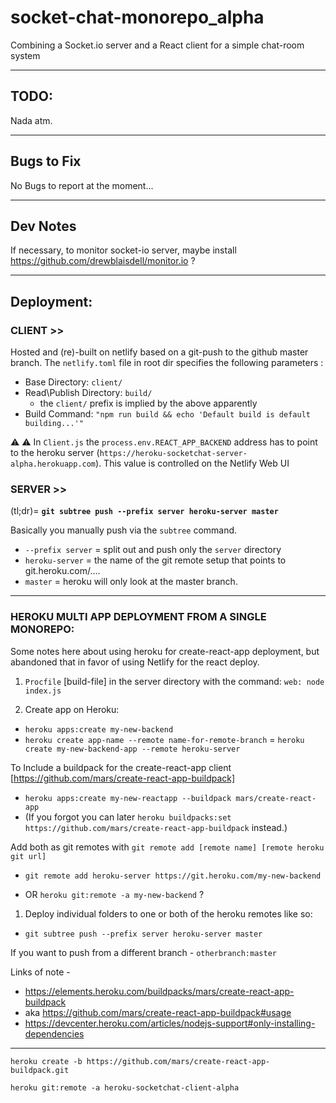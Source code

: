 # socket-chat-monorepo_alpha

Combining a Socket.io server and a React client for a simple chat-room system

---

## TODO:

Nada atm.

---

## Bugs to Fix

No Bugs to report at the moment...

---

## Dev Notes

If necessary, to monitor socket-io server, maybe install https://github.com/drewblaisdell/monitor.io ?

---

## Deployment:

### CLIENT >>

Hosted and (re)-built on netlify based on a git-push to the github master branch.
The `netlify.toml` file in root dir specifies the following parameters :

- Base Directory: `client/`
- Read\Publish Directory: `build/`
  - the `client/` prefix is implied by the above apparently
- Build Command: `"npm run build && echo 'Default build is default building...'"`

⚠️ :warning: In `Client.js` the `process.env.REACT_APP_BACKEND` address has to point to the heroku server (`https://heroku-socketchat-server-alpha.herokuapp.com`). This value is controlled on the Netlify Web UI

### SERVER >>

(tl;dr)= **`git subtree push --prefix server heroku-server master`**

Basically you manually push via the `subtree` command.

- `--prefix server` = split out and push only the `server` directory
- `heroku-server` = the name of the git remote setup that points to git.heroku.com/....
- `master` = heroku will only look at the master branch.

---

### HEROKU MULTI APP DEPLOYMENT FROM A SINGLE MONOREPO:

Some notes here about using heroku for create-react-app deployment, but abandoned that in favor of using Netlify for the react deploy.

1. `Procfile` [build-file] in the server directory with the command: `web: node index.js`

2. Create app on Heroku:

- `heroku apps:create my-new-backend`
- `heroku create app-name --remote name-for-remote-branch` = `heroku create my-new-backend-app --remote heroku-server`

To Include a buildpack for the create-react-app client [https://github.com/mars/create-react-app-buildpack]

- `heroku apps:create my-new-reactapp --buildpack mars/create-react-app`
- (If you forgot you can later `heroku buildpacks:set https://github.com/mars/create-react-app-buildpack` instead.)

Add both as git remotes with `git remote add [remote name] [remote heroku git url]`

- `git remote add heroku-server https://git.heroku.com/my-new-backend`

- OR `heroku git:remote -a my-new-backend` ?

1. Deploy individual folders to one or both of the heroku remotes like so:

- `git subtree push --prefix server heroku-server master`

If you want to push from a different branch - `otherbranch:master`

Links of note -

- https://elements.heroku.com/buildpacks/mars/create-react-app-buildpack
- aka https://github.com/mars/create-react-app-buildpack#usage
- https://devcenter.heroku.com/articles/nodejs-support#only-installing-dependencies

---

`heroku create -b https://github.com/mars/create-react-app-buildpack.git`

`heroku git:remote -a heroku-socketchat-client-alpha`
